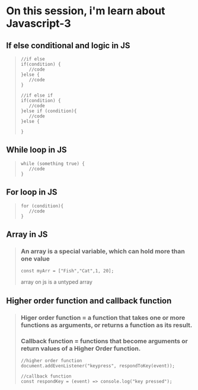# On this session, i'm learn about Javascript-3

## If else conditional and logic in JS
>```
> //if else
> if(condition) {
>    //code
> }else {
>    //code
> } 
>
> //if else if
> if(condition) {
>    //code
> }else if (condition){
>    //code
> }else {
>
> }
> ```

## While loop in JS
>```
> while (something true) {
>    //code
>}
> ```

## For loop in JS
>```
> for (condition){
>    //code
>}
> ```

## Array in JS
> ### An array is a special variable, which can hold more than one value
>```
> const myArr = ["Fish","Cat",1, 20];
> ```
> array on js is a untyped array

## Higher order function and callback function
> ### Higer order function = a function that takes one or more functions as arguments, or returns a function as its result.
>
> ### Callback function = functions that become arguments or return values ​​of a Higher Order function.
>```
>//higher order function
> document.addEvenListener("keypress", respondToKey(event));
>
>//callback function
> const respondKey = (event) => console.log("key pressed");
> ```